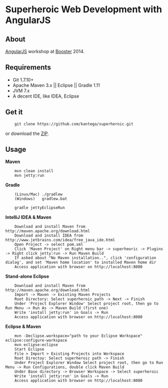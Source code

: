 # Superheroic Web Development with AngularJS #

## About ##

[AngularJS](http://angularjs.org/) workshop at [Booster](http://www.boosterconf.no/) 2014.

## Requirements ##

* Git 1.7.10+
* Apache Maven 3.x || Eclipse || Gradle 1.11
* JVM 7.x
* A decent IDE, like IDEA, Eclipse

## Get it ##

        git clone https://github.com/kantega/superheroic.git

or download the [ZIP](https://github.com/kantega/superheroic/archive/master.zip).

## Usage ##

__Maven__

        mvn clean install
        mvn jetty:run

__Gradle__

        (Linux/Mac) ./gradlew
        (Windows)   gradlew.bat

        gradle jettyEclipseRun

__IntelliJ IDEA & Maven__

        Download and install Maven from http://maven.apache.org/download.html
        Download and install IDEA from http://www.jetbrains.com/idea/free_java_ide.html
        Open Project -> select pom.xml
        Click 'Maven Project' on Right menu bar -> superheoric -> Plugins -> Right click jetty:run -> Run Maven Build
        If asked about "No Maven installation..", click 'configuration dialog', and set 'Maven home location' to installed Maven home dir
        Access application with browser on http://localhost:8080

__Stand-alone Eclipse__

        Download and install Maven from http://maven.apache.org/download.html
        Import -> Maven -> Existing Maven Projects
        Root Directory: Select superheroic path -> Next -> Finish
        Under 'Project Explorer Window' Select project root, then go to Run Menu -> Run As -> Maven Build (first one)
        Write 'install jetty:run' in Goals -> Run
        Access application with browser on http://localhost:8080

__Eclipse & Maven__

        mvn -Declipse.workspace="path to your Eclipse Workspace" eclipse:configure-workspace
        mvn eclipse:eclipse
        Start Eclipse
        File > Import > Existing Projects into Workspace
        Root Directoy: Select superheroic path -> Finish
        Under Project Explorer Window Select project root, then go to Run Menu -> Run Configurations, double click Maven Build
        Under Base directory -> Browser Workspace -> Select superheroic
        Write 'install jetty:run' in Goals -> Run
        Access application with browser on http://localhost:8080
